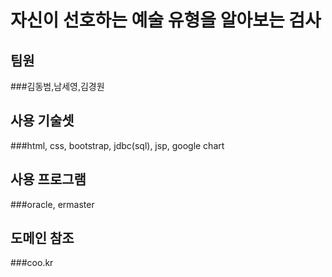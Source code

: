 # 자신이 선호하는 예술 유형을 알아보는 검사

## 팀원
###김동범,남세영,김경원

## 사용 기술셋
###html, css, bootstrap, jdbc(sql), jsp, google chart

## 사용 프로그램
###oracle, ermaster

## 도메인 참조
###coo.kr




